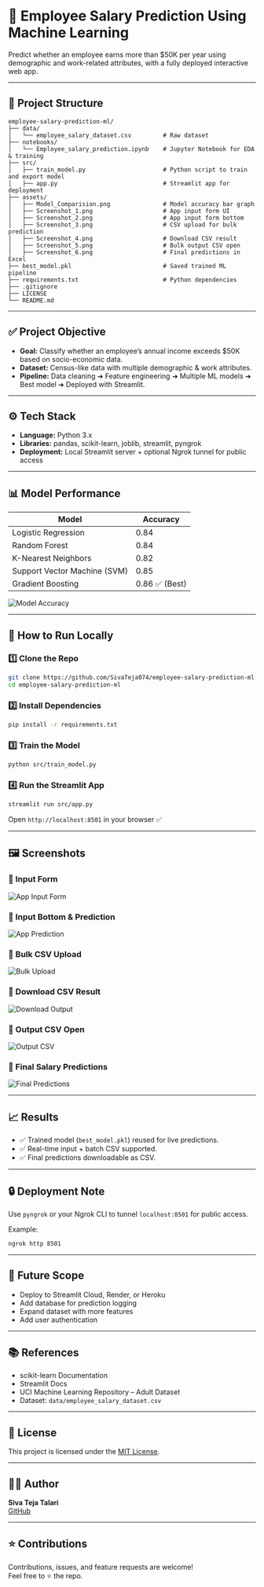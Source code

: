 # 💼 Employee Salary Prediction Using Machine Learning

Predict whether an employee earns more than \$50K per year using demographic and work-related attributes, with a fully deployed interactive web app.

---

## 📁 Project Structure
```
employee-salary-prediction-ml/
├── data/
│   └── employee_salary_dataset.csv         # Raw dataset
├── notebooks/
│   └── Employee_salary_prediction.ipynb    # Jupyter Notebook for EDA & training
├── src/
│   ├── train_model.py                      # Python script to train and export model
│   ├── app.py                              # Streamlit app for deployment
├── assets/
│   ├── Model_Comparision.png               # Model accuracy bar graph
│   ├── Screenshot_1.png                    # App input form UI
│   ├── Screenshot_2.png                    # App input form bottom
│   ├── Screenshot_3.png                    # CSV upload for bulk prediction
│   ├── Screenshot_4.png                    # Download CSV result
│   ├── Screenshot_5.png                    # Bulk output CSV open
│   ├── Screenshot_6.png                    # Final predictions in Excel
├── best_model.pkl                          # Saved trained ML pipeline
├── requirements.txt                        # Python dependencies
├── .gitignore
├── LICENSE
└── README.md
```

---

## ✅ Project Objective

- **Goal:** Classify whether an employee’s annual income exceeds $50K based on socio-economic data.
- **Dataset:** Census-like data with multiple demographic & work attributes.
- **Pipeline:** Data cleaning ➜ Feature engineering ➜ Multiple ML models ➜ Best model ➜ Deployed with Streamlit.

---

## ⚙️ Tech Stack

- **Language:** Python 3.x  
- **Libraries:** pandas, scikit-learn, joblib, streamlit, pyngrok  
- **Deployment:** Local Streamlit server + optional Ngrok tunnel for public access

---

## 📊 Model Performance

| Model                        | Accuracy |
|-----------------------------|----------|
| Logistic Regression         | 0.84     |
| Random Forest               | 0.84     |
| K-Nearest Neighbors         | 0.82     |
| Support Vector Machine (SVM)| 0.85     |
| Gradient Boosting           | 0.86 ✅ (Best) |

![Model Accuracy](assets/Model_Comparision.png)

---

## 🚀 How to Run Locally

### 1️⃣ Clone the Repo
```bash
git clone https://github.com/SivaTeja074/employee-salary-prediction-ml.git
cd employee-salary-prediction-ml
```

### 2️⃣ Install Dependencies
```bash
pip install -r requirements.txt
```

### 3️⃣ Train the Model
```bash
python src/train_model.py
```

### 4️⃣ Run the Streamlit App
```bash
streamlit run src/app.py
```

Open `http://localhost:8501` in your browser ✅

---

## 🖼️ Screenshots

### 🎯 Input Form  
![App Input Form](assets/Screenshot_1.png)

### 🎯 Input Bottom & Prediction  
![App Prediction](assets/Screenshot_2.png)

### 🎯 Bulk CSV Upload  
![Bulk Upload](assets/Screenshot_3.png)

### 🎯 Download CSV Result  
![Download Output](assets/Screenshot_4.png)

### 🎯 Output CSV Open  
![Output CSV](assets/Screenshot_5.png)

### 🎯 Final Salary Predictions  
![Final Predictions](assets/Screenshot_6.png)

---

## 📈 Results

- ✅ Trained model (`best_model.pkl`) reused for live predictions.  
- ✅ Real-time input + batch CSV supported.  
- ✅ Final predictions downloadable as CSV.  

---

## 🔒 Deployment Note

Use `pyngrok` or your Ngrok CLI to tunnel `localhost:8501` for public access.

Example:
```bash
ngrok http 8501
```

---

## 🔮 Future Scope

- Deploy to Streamlit Cloud, Render, or Heroku  
- Add database for prediction logging  
- Expand dataset with more features  
- Add user authentication  

---

## 📚 References

- scikit-learn Documentation  
- Streamlit Docs  
- UCI Machine Learning Repository – Adult Dataset  
- Dataset: `data/employee_salary_dataset.csv`

---

## 📜 License

This project is licensed under the [MIT License](LICENSE).

---

## 👨‍💻 Author

**Siva Teja Talari**  
[GitHub](https://github.com/SivaTeja074)

---

## ⭐ Contributions

Contributions, issues, and feature requests are welcome!  
Feel free to ⭐ the repo.
